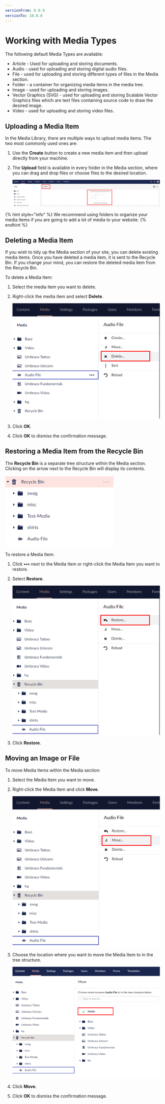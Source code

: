 ```yaml
---
versionFrom: 8.0.0
versionTo: 10.0.0
---
```


# Working with Media Types

The following default Media Types are available:

* Article - Used for uploading and storing documents.
* Audio - used for uploading and storing digital audio files.
* File - used for uploading and storing different types of files in the Media section.
* Folder - a container for organizing media items in the media tree.
* Image - used for uploading and storing images.
* Vector Graphics (SVG) - used for uploading and storing Scalable Vector Graphics files which are text files containing source code to draw the desired image.
* Video - used for uploading and storing video files.

## Uploading a Media Item

In the Media Library, there are multiple ways to upload media items. The two most commonly used ones are:

1. Use the **Create** button to create a new media item and then upload directly from your machine.
2.  The **Upload** field is available in every folder in the Media section, where you can drag and drop files or choose files to the desired location.

    ![mediaUpload.jpg](images/upload-images-v9.png)

{% hint style="info" %}
We recommend using folders to organize your media items if you are going to add a lot of media to your website.
{% endhint %}

## Deleting a Media Item

If you wish to tidy up the Media section of your site, you can delete existing media items. Once you have deleted a media item, it is sent to the Recycle Bin. If you change your mind, you can restore the deleted media item from the Recycle Bin.

To delete a Media Item:

1. Select the media item you want to delete.
2.  Right-click the media item and select **Delete**.

    ![mediaUpload.jpg](images/delete-media-item-v9.png)
3. Click **OK**.
4. Click **OK** to dismiss the confirmation message.

## Restoring a Media Item from the Recycle Bin

The **Recycle Bin** is a separate tree structure within the Media section. Clicking on the arrow next to the Recycle Bin will display its contents.

![Recycle Bin](images/mediaRecycle-v9.png)

To restore a Media Item:

1. Click **•••** next to the Media Item or right-click the Media Item you want to restore.
2.  Select **Restore**.

    ![Restore Folder](images/Restore-MediaItem-v9.png)
3. Click **Restore**.

## Moving an Image or File

To move Media Items within the Media section:

1. Select the Media Item you want to move.
2.  Right-click the Media Item and click **Move**.

    ![Move media items](images/move-images-v9.png)
3.  Choose the location where you want to move the Media Item to in the tree structure.

    ![Move Media.png](images/Move-media-location-v9.png)
4. Click **Move**.
5. Click **OK** to dismiss the confirmation message.
